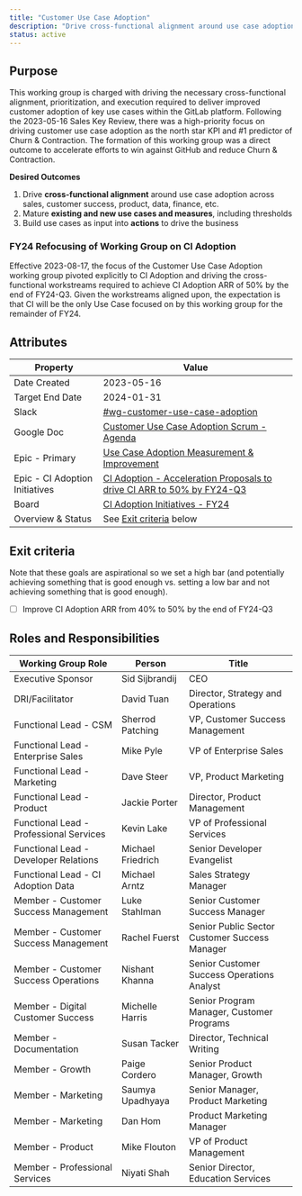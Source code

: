```yaml
---
title: "Customer Use Case Adoption"
description: "Drive cross-functional alignment around use case adoption as the north star KPI and #1 predictor of Churn & Contraction."
status: active
---
```


## Purpose

This working group is charged with driving the necessary cross-functional alignment, prioritization, and execution required to deliver improved customer adoption of key use cases within the GitLab platform. Following the 2023-05-16 Sales Key Review, there was a high-priority focus on driving customer use case adoption as the north star KPI and #1 predictor of Churn & Contraction. The formation of this working group was a direct outcome to accelerate efforts to win against GitHub and reduce Churn & Contraction.

**Desired Outcomes**

1. Drive **cross-functional alignment** around use case adoption across sales, customer success, product, data, finance, etc.
1. Mature **existing and new use cases and measures**, including thresholds
1. Build use cases as input into **actions** to drive the business

### FY24 Refocusing of Working Group on CI Adoption

Effective 2023-08-17, the focus of the Customer Use Case Adoption working group pivoted explicitly to CI Adoption and driving the cross-functional workstreams required to achieve CI Adoption ARR of 50% by the end of FY24-Q3. Given the workstreams aligned upon, the expectation is that CI will be the only Use Case focused on by this working group for the remainder of FY24.

## Attributes

| Property                       | Value      |
|--------------------------------|------------|
| Date Created                   | 2023-05-16 |
| Target End Date                | 2024-01-31 |
| Slack                          | [#wg-customer-use-case-adoption](https://gitlab.slack.com/archives/C0584NEKSRJ) |
| Google Doc                     | [Customer Use Case Adoption Scrum - Agenda](https://docs.google.com/document/d/1WtwXCK1r7hoco5O8oW5SIKiIWtXDr_WOLeWcIaDM7Nk/edit?usp=sharing)  |
| Epic - Primary                 | [Use Case Adoption Measurement & Improvement](https://gitlab.com/groups/gitlab-com/-/epics/2190) |
| Epic - CI Adoption Initiatives | [CI Adoption - Acceleration Proposals to drive CI ARR to 50% by FY24-Q3](https://gitlab.com/groups/gitlab-com/-/epics/2225) |
| Board                          | [CI Adoption Initiatives - FY24](https://gitlab.com/groups/gitlab-com/-/boards/6034252?label_name[]=WorkingGroup%3A%3AUseCaseAdoption&group_by=epic) |
| Overview & Status              | See [Exit criteria](#exit-criteria) below |

## Exit criteria

Note that these goals are aspirational so we set a high bar (and potentially achieving something that is good enough vs. setting a low bar and not achieving something that is good enough).

- [ ] Improve CI Adoption ARR from 40% to 50% by the end of FY24-Q3

## Roles and Responsibilities

| Working Group Role                           | Person                        | Title                                                      |
|----------------------------------------------|-------------------------------|------------------------------------------------------------|
| Executive Sponsor                            | Sid Sijbrandij                | CEO                                                        |
| DRI/Facilitator                              | David Tuan                    | Director, Strategy and Operations                          |
| Functional Lead - CSM                        | Sherrod Patching              | VP, Customer Success Management                            |
| Functional Lead - Enterprise Sales           | Mike Pyle                     | VP of Enterprise Sales                                     |
| Functional Lead - Marketing                  | Dave Steer                    | VP, Product Marketing                                      |
| Functional Lead - Product                    | Jackie Porter                 | Director, Product Management                               |
| Functional Lead - Professional Services      | Kevin Lake                    | VP of Professional Services                                |
| Functional Lead - Developer Relations        | Michael Friedrich             | Senior Developer Evangelist                                |
| Functional Lead - CI Adoption Data           | Michael Arntz                 | Sales Strategy Manager                                     |
| Member - Customer Success Management         | Luke Stahlman                 | Senior Customer Success Manager                            |
| Member - Customer Success Management         | Rachel Fuerst                 | Senior Public Sector Customer Success Manager              |
| Member - Customer Success Operations         | Nishant Khanna                | Senior Customer Success Operations Analyst                 |
| Member - Digital Customer Success            | Michelle Harris               | Senior Program Manager, Customer Programs                  |
| Member - Documentation                       | Susan Tacker                  | Director, Technical Writing                                |
| Member - Growth                              | Paige Cordero                 | Senior Product Manager, Growth                             |
| Member - Marketing                           | Saumya Upadhyaya              | Senior Manager, Product Marketing                          |
| Member - Marketing                           | Dan Hom                       | Product Marketing Manager                                  |
| Member - Product                             | Mike Flouton                  | VP of Product Management                                   |
| Member - Professional Services               | Niyati Shah                   | Senior Director, Education Services                        |

